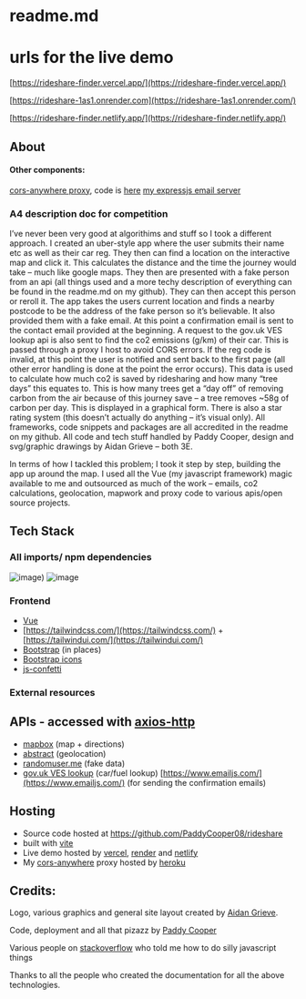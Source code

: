 # readme.md

# urls for the live demo

[https://rideshare-finder.vercel.app/](https://rideshare-finder.vercel.app/)

[https://rideshare-1as1.onrender.com](https://rideshare-1as1.onrender.com/)

[https://rideshare-finder.netlify.app/](https://rideshare-finder.netlify.app/)

## About
#### Other components:
[cors-anywhere proxy](https://infinite-eyrie-32849.herokuapp.com), code is [here](https://github.com/Rob--W/cors-anywhere)
[my expressjs email server](https://github.com/PaddyCooper08/emailServer)

### A4 description doc for competition
                   
I’ve never been very good at algorithims and stuff so I took a different approach. I created an uber-style app where the user submits their name etc as well as their car reg. They then can find a location on the interactive map and click it. This calculates the distance and the time the journey would take – much like google maps. They then are presented with a fake person from an api (all things used and a more techy description of everything can be found in the readme.md on my github). They can then accept this person or reroll it. The app takes the users current location and finds a nearby postcode to be the address of the fake person so it’s believable. It also provided them with a fake email. At this point a confirmation email is sent to the contact email provided at the beginning. A request to the gov.uk VES lookup api is also sent to find the co2 emissions (g/km) of their car. This is passed through a proxy I host to avoid CORS errors. If the reg code is invalid, at this point the user is notified and sent back to the first page (all other error handling is done at the point the error occurs). This data is used to calculate how much co2 is saved by ridesharing and how many “tree days” this equates to. This is how many trees get a “day off” of removing carbon from the air because of this journey save – a tree removes ~58g of carbon per day. This is displayed in a graphical form. There is also a star rating system (this doesn’t actually do anything – it’s visual only). All frameworks, code snippets and packages are all accredited in the readme on my github. All code and tech stuff handled by Paddy Cooper, design and svg/graphic drawings by Aidan Grieve – both 3E.

In terms of how I tackled this problem; I took it step by step, building the app up around the map. I used all the Vue (my javascript framework) magic available to me and outsourced as much of the work – emails, co2 calculations, geolocation, mapwork and proxy code to various apis/open source projects.



## Tech Stack

### All imports/ npm dependencies
![image)](https://i.imgur.com/9iVJ1N4.png)
![image](https://i.imgur.com/cJvzPdT.png)




### Frontend

- [Vue](http://vuejs.org)
- [https://tailwindcss.com/](https://tailwindcss.com/) + [https://tailwindui.com/](https://tailwindui.com/)
- [Bootstrap](https://getbootstrap.com/) (in places)
- [Bootstrap icons](https://icons.getbootstrap.com/)
- [js-confetti](https://www.npmjs.com/package/js-confetti)

### External resources

##  APIs - accessed with [axios-http](https://axios-http.com/)
  - [mapbox](http://mapbox.com) (map + directions)
  - [abstract](https://www.abstractapi.com/) (geolocation)
  - [randomuser.me](http://randomuser.me) (fake data)
  - [gov.uk VES lookup](https://developer-portal.driver-vehicle-licensing.api.gov.uk/apis/vehicle-enquiry-service/vehicle-enquiry-service-description.html#vehicle-enquiry-service-api) (car/fuel lookup)
  [https://www.emailjs.com/](https://www.emailjs.com/) (for sending the confirmation emails)
## Hosting
  - Source code hosted at https://github.com/PaddyCooper08/rideshare
  - built with [vite](http://vitejs.dev)
  - Live demo hosted by [vercel](https://vercel.com/dashboard), [render](https://render.com/) and [netlify](https://www.netlify.com/)
  - My [cors-anywhere](https://github.com/Rob--W/cors-anywhere) proxy hosted by [heroku](https://www.heroku.com)

## Credits:

Logo, various graphics and general site layout created by [Aidan Grieve](mailto:1220@rgsg.co.uk).

Code, deployment and all that pizazz by [Paddy Cooper](http://github.com/paddycooper08)

Various people on [stackoverflow](http://stackoverflow.com) who told me how to do silly javascript things

Thanks to all the people who created the documentation for all the above technologies.
